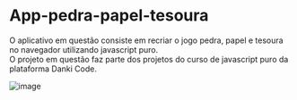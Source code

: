 # App-pedra-papel-tesoura

O aplicativo em questão consiste em recriar o jogo pedra, papel e tesoura no navegador utilizando javascript puro.
<br>
O projeto em questão faz parte dos projetos do curso de javascript puro da plataforma Danki Code.

![image](https://user-images.githubusercontent.com/77027551/215544995-e2b78438-a315-4d1e-95f7-a7a80c4ca205.png)
